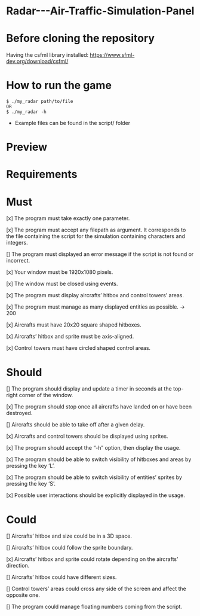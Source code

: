 # Radar---Air-Traffic-Simulation-Panel

# Before cloning the repository
Having the csfml library installed: https://www.sfml-dev.org/download/csfml/

# How to run the game
```
$ ./my_radar path/to/file
OR
$ ./my_radar -h
```
+ Example files can be found in the script/ folder
  
# Preview

# Requirements
# Must
[x] The program must take exactly one parameter.

[x] The program must accept any filepath as argument. It corresponds to the file containing the script for
   the simulation containing characters and integers.
   
[] The program must displayed an error message if the script is not found or incorrect.

[x] Your window must be 1920x1080 pixels.

[x] The window must be closed using events.

[x] The program must display aircrafts’ hitbox and control towers’ areas.

[x] The program must manage as many displayed entities as possible. -> 200

[x] Aircrafts must have 20x20 square shaped hitboxes.

[x] Aircrafts’ hitbox and sprite must be axis-aligned.

[x] Control towers must have circled shaped control areas.


# Should
[] The program should display and update a timer in seconds at the top-right corner of the window.

[x] The program should stop once all aircrafts have landed on or have been destroyed.

[] Aircrafts should be able to take off after a given delay.

[x] Aircrafts and control towers should be displayed using sprites.

[x] The program should accept the “-h” option, then display the usage.

[x] The program should be able to switch visibility of hitboxes and areas by pressing the key ‘L’.

[x] The program should be able to switch visibility of entities’ sprites by pressing the key ‘S’.

[x] Possible user interactions should be explicitly displayed in the usage.

# Could

[] Aircrafts’ hitbox and size could be in a 3D space.

[] Aircrafts’ hitbox could follow the sprite boundary.

[x] Aircrafts’ hitbox and sprite could rotate depending on the aircrafts’ direction.

[] Aircrafts’ hitbox could have different sizes.

[] Control towers’ areas could cross any side of the screen and affect the opposite one.

[] The program could manage floating numbers coming from the script.

